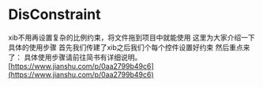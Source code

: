 # DisConstraint
xib不用再设置复杂的比例约束，将文件拖到项目中就能使用
这里为大家介绍一下具体的使用步骤
首先我们传建了xib之后我们个每个控件设置好约束
然后重点来了：
具体使用步骤请前往简书有详细说明。
[https://www.jianshu.com/p/0aa2799b49c6](https://www.jianshu.com/p/0aa2799b49c6)

